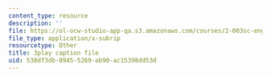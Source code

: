 ```yaml
---
content_type: resource
description: ''
file: https://ol-ocw-studio-app-qa.s3.amazonaws.com/courses/2-003sc-engineering-dynamics-fall-2011/538df3db09455269ab90ac15398dd53d_OxcCPTc_bXw.vtt
file_type: application/x-subrip
resourcetype: Other
title: 3play caption file
uid: 538df3db-0945-5269-ab90-ac15398dd53d
---
```

